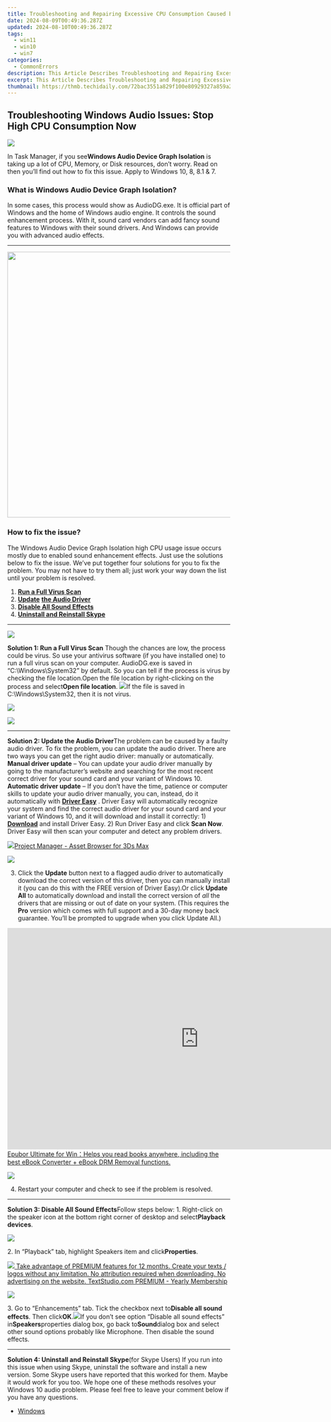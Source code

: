 ```yaml
---
title: Troubleshooting and Repairing Excessive CPU Consumption Caused by Windows' Audio Device Graph Issue
date: 2024-08-09T00:49:36.287Z
updated: 2024-08-10T00:49:36.287Z
tags:
  - win11
  - win10
  - win7
categories:
  - CommonErrors
description: This Article Describes Troubleshooting and Repairing Excessive CPU Consumption Caused by Windows' Audio Device Graph Issue
excerpt: This Article Describes Troubleshooting and Repairing Excessive CPU Consumption Caused by Windows' Audio Device Graph Issue
thumbnail: https://thmb.techidaily.com/72bac3551a829f100e80929327a859a230ef81a06fa60256119f57f4b98caf7a.jpg
---
```


## Troubleshooting Windows Audio Issues: Stop High CPU Consumption Now

![](https://images.drivereasy.com/wp-content/uploads/2018/08/img_5b628270a9373.jpg)

In Task Manager, if you see**Windows Audio Device Graph Isolation** is taking up a lot of CPU, Memory, or Disk resources, don’t worry. Read on then you’ll find out how to fix this issue. Apply to Windows 10, 8, 8.1 & 7.

### **What is Windows Audio Device Graph Isolation?**

In some cases, this process would show as AudioDG.exe. It is official part of Windows and the home of Windows audio engine. It controls the sound enhancement process. With it, sound card vendors can add fancy sound features to Windows with their sound drivers. And Windows can provide you with advanced audio effects.

---

<!-- affiliate ads begin -->
<a href="https://appsumo.8odi.net/c/5597632/2082541/7443" target="_top" id="2082541"><img src="//a.impactradius-go.com/display-ad/7443-2082541" border="0" alt="" width="1200" height="600"/></a><img height="0" width="0" src="https://appsumo.8odi.net/i/5597632/2082541/7443" style="position:absolute;visibility:hidden;" border="0" />
<!-- affiliate ads end -->
### **How to fix the issue?**

The Windows Audio Device Graph Isolation high CPU usage issue occurs mostly due to enabled sound enhancement effects. Just use the solutions below to fix the issue. We’ve put together four solutions for you to fix the problem. You may not have to try them all; just work your way down the list until your problem is resolved.

1. [**Run a Full Virus Scan**](https://tools.techidaily.com/drivereasy/download/)
2. [**Update**](https://tools.techidaily.com/drivereasy/download/) [**the Audio Driver**](https://tools.techidaily.com/drivereasy/download/)
3. [**Disable All Sound Effects**](https://tools.techidaily.com/drivereasy/download/)
4. [**Uninstall and Reinstall Skype**](https://tools.techidaily.com/drivereasy/download/)

---

<!-- affiliate ads begin -->
<a href="https://shop.incomedia.eu/order/checkout.php?PRODS=14095146&QTY=1&AFFILIATE=108875&CART=1"><img src="https://secure.2checkout.com/images/merchant/8b6cc3ee5ec407721ce3bf5ff4c0f56b/PRO_BUY_728x90-EN.jpg" border="0"></a>
<!-- affiliate ads end -->
 **Solution 1: Run a Full Virus Scan** Though the chances are low, the process could be virus. So use your antivirus software (if you have installed one) to run a full virus scan on your computer. AudioDG.exe is saved in “C:\\Windows\\System32” by default. So you can tell if the process is virus by checking the file location.Open the file location by right-clicking on the process and select**Open file location**. ![](https://images.drivereasy.com/wp-content/uploads/2017/01/img_58870ec9b98af.jpg)If the file is saved in C:\\Windows\\System32, then it is not virus.

<!-- affiliate ads begin -->
<a href="https://shop.manycam.com/order/checkout.php?PRODS=17729331&QTY=1&AFFILIATE=108875&CART=1"><img src="https://secure.avangate.com/images/merchant/8230bea7d54bcdf99cdfe85cb07313d5/mcaffbanner600x500.png" border="0"></a>
<!-- affiliate ads end -->
![](https://images.drivereasy.com/wp-content/uploads/2017/01/img_588718e37a656.jpg)

---

 **Solution 2: Update the Audio Driver**The problem can be caused by a faulty audio driver. To fix the problem, you can update the audio driver. There are two ways you can get the right audio driver: manually or automatically. **Manual driver update** – You can update your audio driver manually by going to the manufacturer’s website and searching for the most recent correct driver for your sound card and your variant of Windows 10\. **Automatic driver update** – If you don’t have the time, patience or computer skills to update your audio driver manually, you can, instead, do it automatically with **[Driver Easy](https://tools.techidaily.com/drivereasy/download/)**  .  Driver Easy will automatically recognize your system and find the correct audio driver for your sound card and your variant of Windows 10, and it will download and install it correctly: 1) **[Download](https://tools.techidaily.com/drivereasy/download/)**  and install Driver Easy. 2) Run Driver Easy and click **Scan Now**. Driver Easy will then scan your computer and detect any problem drivers.

<!-- affiliate ads begin -->
<a href="https://secure.2checkout.com/order/checkout.php?PRODS=4709458&QTY=1&AFFILIATE=108875&CART=1"><img src="https://3d-kstudio.com/wp-content/uploads/2019/10/Project-Manager-version-3-1600x900-768x419.jpg" border="0">Project Manager - Asset Browser for 3Ds Max</a>
<!-- affiliate ads end -->
![](https://images.drivereasy.com/wp-content/uploads/2018/08/img_5b62849b999e9.jpg)

3) Click the **Update** button next to a flagged audio driver to automatically download the correct version of this driver, then you can manually install it (you can do this with the FREE version of Driver Easy).Or click **Update All** to automatically download and install the correct version of _all_  the drivers that are missing or out of date on your system. (This requires the **Pro** version which comes with full support and a 30-day money back guarantee. You’ll be prompted to upgrade when you click Update All.)

<!-- affiliate ads begin -->
<a href="https://secure.2checkout.com/order/checkout.php?PRODS=4599951&QTY=1&AFFILIATE=108875&CART=1"><iframe width="864" height="500" src="https://www.youtube.com/embed/jVnfr5HudQw" title="The Latest and Easiest Solution to Remove Kindle DRM on Windows (without Degrading)" frameborder="0" allow="accelerometer; autoplay; clipboard-write; encrypted-media; gyroscope; picture-in-picture; web-share" referrerpolicy="strict-origin-when-cross-origin" allowfullscreen></iframe>
Epubor Ultimate for Win：Helps you read books anywhere, including the best eBook Converter + eBook DRM Removal functions.</a>
<!-- affiliate ads end -->
![](https://images.drivereasy.com/wp-content/uploads/2018/08/img_5b6284cec4cc9.jpg)

 4) Restart your computer and check to see if the problem is resolved.

---

 **Solution 3: Disable All Sound Effects**Follow steps below: 1\. Right-click on the speaker icon at the bottom right corner of desktop and select**Playback devices**.

![](https://images.drivereasy.com/wp-content/uploads/2017/01/img_58871393d7fde.png)

2\. In “Playback” tab, highlight Speakers item and click**Properties**.

<!-- affiliate ads begin -->
<a href="https://secure.textstudio.com/order/checkout.php?PRODS=35633309&QTY=1&AFFILIATE=108875&CART=1"> <img src="https://secure.avangate.com/images/merchant/d6eb8222c9718486bdabce8b897380f7/products/3_premium-icon.png" border="0"> Take advantage of PREMIUM features for 12 months. 
Create your texts / logos without any limitation. 
No attribution required when downloading. 
No advertising on the website. 
 TextStudio.com  PREMIUM - Yearly Membership</a>
<!-- affiliate ads end -->
![](https://images.drivereasy.com/wp-content/uploads/2017/01/img_5887139a98178.jpg)

3\. Go to “Enhancements” tab. Tick the checkbox next to**Disable all sound effects**. Then click**OK**.![](https://images.drivereasy.com/wp-content/uploads/2017/01/img_5887138d57f40.jpg)If you don’t see option “Disable all sound effects” in**Speakers**properties dialog box, go back to**Sound**dialog box and select other sound options probably like Microphone. Then disable the sound effects.

---

**Solution 4: Uninstall and Reinstall Skype**(for Skype Users) If you run into this issue when using Skype, uninstall the software and install a new version. Some Skype users have reported that this worked for them. Maybe it would work for you too.  We hope one of these methods resolves your Windows 10 audio problem.  Please feel free to leave your comment below if you have any questions.

* [Windows](https://tools.techidaily.com/drivereasy/download/)

<ins class="adsbygoogle"
     style="display:block"
     data-ad-format="autorelaxed"
     data-ad-client="ca-pub-7571918770474297"
     data-ad-slot="1223367746"></ins>



<ins class="adsbygoogle"
     style="display:block"
     data-ad-client="ca-pub-7571918770474297"
     data-ad-slot="8358498916"
     data-ad-format="auto"
     data-full-width-responsive="true"></ins>
